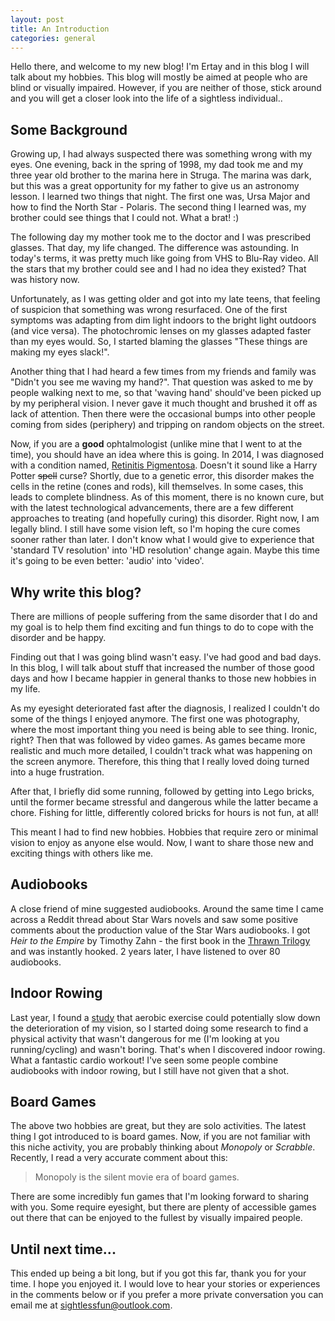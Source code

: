 ```yaml
---
layout: post
title: An Introduction
categories: general
---
```

Hello there, and welcome to my new blog! I'm Ertay and in this blog I will talk about my hobbies. This blog will mostly be aimed at people who are blind or visually impaired. However, if you are neither of those, stick around and you will get a closer look into the life of a sightless individual..

## Some Background

Growing up, I had always suspected there was something wrong with my eyes. One evening, back in the spring of 1998, my dad took me and my three year old brother to the marina here in Struga. The marina was dark, but this was a great opportunity for my father to give us an astronomy lesson. I learned two things that night. The first one was, Ursa Major and how to find the North Star - Polaris. The second thing I learned was, my brother could see things that I could not. What a brat! :) 

The following day my mother took me to the doctor and I was prescribed glasses. That day, my life changed. The difference was astounding. In today's terms, it was pretty much like going from VHS to Blu-Ray video. All the stars that my brother could see and I had no idea they existed? That was history now.

Unfortunately, as I was getting older and got into my late teens, that feeling of suspicion that something was wrong resurfaced. One of the first symptoms was adapting from dim light indoors to the bright light outdoors (and vice versa). The photochromic lenses on my glasses adapted faster than my eyes would. So, I started blaming the glasses "These things are making my eyes slack!".

Another thing that I had heard a few times from my friends and family was "Didn't you see me waving my hand?". That question was asked to me by people walking next to me, so that 'waving hand' should've been picked up by my peripheral vision. I never gave it much thought and brushed it off as lack of attention. Then there were the occasional bumps into other people coming from sides (periphery) and tripping on random objects on the street. 

Now, if you are a **good** ophtalmologist (unlike mine that I went to at the time), you should have an idea where this is going. In 2014, I was diagnosed with a condition named, [Retinitis Pigmentosa](https://en.wikipedia.org/wiki/Retinitis_pigmentosa). Doesn't it sound like a Harry Potter ~~spell~~ curse? Shortly, due to a genetic error, this disorder makes the cells in the retine (cones and rods), kill themselves. In some cases, this leads to complete blindness. As of this moment, there is no known cure, but with the latest technological advancements, there are a few different approaches to treating (and hopefully curing) this disorder. Right now, I am legally blind. I still have some vision left, so I'm hoping the cure comes sooner rather than later. I don't know what I would give to experience that 'standard TV resolution' into 'HD resolution' change again. Maybe this time it's going to be even better: 'audio' into 'video'.

## Why write this blog?

There are millions of people suffering from the same disorder that I do and my goal is to help them find exciting and fun things to do to cope with the disorder and be happy.

Finding out that I was going blind wasn't easy. I've had good and bad days. In this blog, I will talk about stuff that increased the number of those good days and how I became happier in general thanks to those new hobbies in my life.

As my eyesight deteriorated fast after the diagnosis, I realized I couldn't do some of the things I enjoyed anymore. The first one was photography, where the most important thing you need is being able to see thing. Ironic, right? Then that was followed by video games. As games became more realistic and much more detailed, I couldn't track what was happening on the screen anymore. Therefore, this thing that I really loved doing turned into a huge frustration. 

After that, I briefly did some running, followed by getting into Lego bricks, until the former became stressful and dangerous while the latter became a chore. Fishing for little, differently colored bricks for hours is not fun, at all!

This meant I had to find new hobbies. Hobbies that require zero or minimal vision to enjoy as anyone else would. Now, I want to share those new and exciting things with others like me.

## Audiobooks

A close friend of mine suggested audiobooks. Around the same time I came across a Reddit thread about Star Wars novels and saw some positive comments about the production value of the Star Wars audiobooks. I got _Heir to the Empire_ by Timothy Zahn - the first book in the [Thrawn Trilogy](https://en.wikipedia.org/wiki/Thrawn_trilogy) and was instantly hooked. 2 years later, I have listened to over 80 audiobooks.

## Indoor Rowing

Last year, I found a [study](http://www.blindness.org/foundation-news/aerobic-exercise-preserves-vision-retinal-degeneration-lab-study) that aerobic exercise could potentially slow down the deterioration of my vision, so I started doing some research to find a physical activity that wasn't dangerous for me (I'm looking at you running/cycling) and wasn't boring. That's when I discovered indoor rowing. What a fantastic cardio workout! I've seen some people combine audiobooks with indoor rowing, but I still have not given that a shot.

## Board Games

The above two hobbies are great, but they are solo activities. The latest thing I got introduced to is board games. Now, if you are not familiar with this niche activity, you are probably thinking about _Monopoly_ or _Scrabble_. Recently, I read a very accurate comment about this: 

> Monopoly is the silent movie era of board games.

There are some incredibly fun games that I'm looking forward to sharing with you. Some require eyesight, but there are plenty of accessible games out there that can be enjoyed to the fullest by visually impaired people.

## Until next time...

This ended up being a bit long, but if you got this far, thank you for your time. I hope you enjoyed it. I would love to hear your stories or experiences in the comments below or if you prefer a more private conversation you can email me at sightlessfun@outlook.com. 